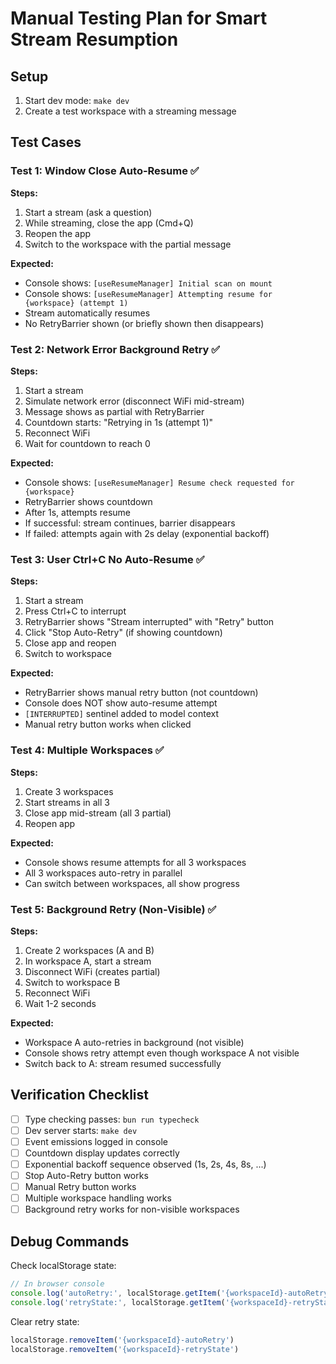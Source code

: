 # Manual Testing Plan for Smart Stream Resumption

## Setup
1. Start dev mode: `make dev`
2. Create a test workspace with a streaming message

## Test Cases

### Test 1: Window Close Auto-Resume ✅
**Steps:**
1. Start a stream (ask a question)
2. While streaming, close the app (Cmd+Q)
3. Reopen the app
4. Switch to the workspace with the partial message

**Expected:**
- Console shows: `[useResumeManager] Initial scan on mount`
- Console shows: `[useResumeManager] Attempting resume for {workspace} (attempt 1)`
- Stream automatically resumes
- No RetryBarrier shown (or briefly shown then disappears)

### Test 2: Network Error Background Retry ✅
**Steps:**
1. Start a stream
2. Simulate network error (disconnect WiFi mid-stream)
3. Message shows as partial with RetryBarrier
4. Countdown starts: "Retrying in 1s (attempt 1)"
5. Reconnect WiFi
6. Wait for countdown to reach 0

**Expected:**
- Console shows: `[useResumeManager] Resume check requested for {workspace}`
- RetryBarrier shows countdown
- After 1s, attempts resume
- If successful: stream continues, barrier disappears
- If failed: attempts again with 2s delay (exponential backoff)

### Test 3: User Ctrl+C No Auto-Resume ✅
**Steps:**
1. Start a stream
2. Press Ctrl+C to interrupt
3. RetryBarrier shows "Stream interrupted" with "Retry" button
4. Click "Stop Auto-Retry" (if showing countdown)
5. Close app and reopen
6. Switch to workspace

**Expected:**
- RetryBarrier shows manual retry button (not countdown)
- Console does NOT show auto-resume attempt
- `[INTERRUPTED]` sentinel added to model context
- Manual retry button works when clicked

### Test 4: Multiple Workspaces ✅
**Steps:**
1. Create 3 workspaces
2. Start streams in all 3
3. Close app mid-stream (all 3 partial)
4. Reopen app

**Expected:**
- Console shows resume attempts for all 3 workspaces
- All 3 workspaces auto-retry in parallel
- Can switch between workspaces, all show progress

### Test 5: Background Retry (Non-Visible) ✅
**Steps:**
1. Create 2 workspaces (A and B)
2. In workspace A, start a stream
3. Disconnect WiFi (creates partial)
4. Switch to workspace B
5. Reconnect WiFi
6. Wait 1-2 seconds

**Expected:**
- Workspace A auto-retries in background (not visible)
- Console shows retry attempt even though workspace A not visible
- Switch back to A: stream resumed successfully

## Verification Checklist

- [ ] Type checking passes: `bun run typecheck`
- [ ] Dev server starts: `make dev`
- [ ] Event emissions logged in console
- [ ] Countdown display updates correctly
- [ ] Exponential backoff sequence observed (1s, 2s, 4s, 8s, ...)
- [ ] Stop Auto-Retry button works
- [ ] Manual Retry button works
- [ ] Multiple workspace handling works
- [ ] Background retry works for non-visible workspaces

## Debug Commands

Check localStorage state:
```javascript
// In browser console
console.log('autoRetry:', localStorage.getItem('{workspaceId}-autoRetry'))
console.log('retryState:', localStorage.getItem('{workspaceId}-retryState'))
```

Clear retry state:
```javascript
localStorage.removeItem('{workspaceId}-autoRetry')
localStorage.removeItem('{workspaceId}-retryState')
```
